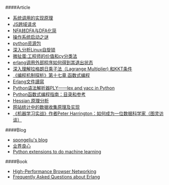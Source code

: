 ####Article
* [系统调用的实现原理](http://blog.csdn.net/chosen0ne/article/details/7721550) 
* [JS跨域请求](http://blog.csdn.net/chosen0ne/article/details/7333626)
* [NFA转DFA与DFA化简](http://blog.163.com/it_novice/blog/static/2091830692013465450493/)
* [操作系统启动之谜](http://oilbeater.com/2012/06/29/the-secret-of-os-startup/)
* [python资源包](http://www.lfd.uci.edu/~gohlke/pythonlibs/)
* [深入分析Linux自旋锁](http://blog.chinaunix.net/uid-20543672-id-3252604.html)
* [微扯蛋:工程师的价值和cy分类法](http://blog.cydu.net/2012/09/cy_values_classified.html)
* [erlang调用外部程序如何得到其退出状态](http://blog.csdn.net/skymanwu/article/details/8284373)
* [深入理解拉格朗日乘子法（Lagrange Multiplier) 和KKT条件](http://blog.csdn.net/xianlingmao/article/details/7919597)
* [《编程机制探析》第十七章 函数式编程](http://buaawhl.iteye.com/blog/1160429)
* [Erlang文件讀寫](http://mooooscar.blogspot.com/2009/03/erlang-programming-with-files.html)
* [Python语法解析器PLY——lex and yacc in Python](http://blog.csdn.net/chosen0ne/article/details/8077880)
* [Python函数式编程指南：目录和参考 ](http://www.cnblogs.com/huxi/archive/2011/07/15/2107536.html)
* [Hessian 原理分析](http://hi.baidu.com/ecspell/item/b4a284cd18d8473299b498ad)
* [网站统计中的数据收集原理及实现](http://blog.codinglabs.org/articles/how-web-analytics-data-collection-system-work.html)
* [《机器学习实战》作者Peter Harrington：如何成为一位数据科学家（图灵访谈）](http://blog.csdn.net/wdxin1322/article/details/12186441)

####Blog
* [spongeliu's blog](http://www.spongeliu.com/)
* [业界良心](http://www.lfd.uci.edu/~gohlke/pythonlibs)
* [Python extensions to do machine learning](http://www.xavierdupre.fr/blog/2013-09-15_nojs.html)

####Book
* [High-Performance Browser Networking](http://chimera.labs.oreilly.com/books/1230000000545/index.html)
* [Frequently Asked Questions about Erlang](http://www.erlang.org/faq/faq.html)
